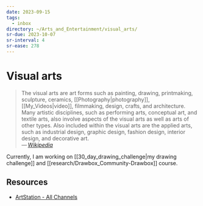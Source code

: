 ```yaml
---
date: 2023-09-15
tags:
  - inbox
directory: ~/Arts_and_Entertainment/visual_arts/
sr-due: 2023-10-07
sr-interval: 4
sr-ease: 278
---
```


# Visual arts

> The visual arts are art forms such as painting, drawing, printmaking,
> sculpture, ceramics, [[Photography|photography]], [[My_Videos|video]],
> filmmaking, design, crafts, and architecture. Many artistic disciplines, such
> as performing arts, conceptual art, and textile arts, also involve aspects of
> the visual arts as well as arts of other types. Also included within the
> visual arts are the applied arts, such as industrial design, graphic design,
> fashion design, interior design, and decorative art.\
> — <cite>[Wikipedia](https://en.wikipedia.org/wiki/Visual_arts)</cite>

Currently, I am working on [[30_day_drawing_challenge|my drawing challenge]] and
[[research/Drawbox_Community-Drawbox]] course.

## Resources

- [ArtStation - All Channels](https://www.artstation.com/?sort_by=community&dimension=all)

